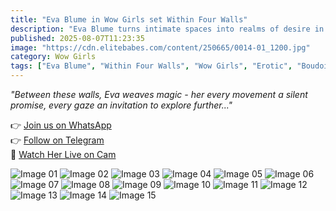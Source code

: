 ```yaml
---
title: "Eva Blume in Wow Girls set Within Four Walls"
description: "Eva Blume turns intimate spaces into realms of desire in 'Within Four Walls,' where every glance and pose whispers sensual secrets."
published: 2025-08-07T11:23:35
image: "https://cdn.elitebabes.com/content/250665/0014-01_1200.jpg"
category: Wow Girls
tags: ["Eva Blume", "Within Four Walls", "Wow Girls", "Erotic", "Boudoir", "Intimate"]
---
```


*"Between these walls, Eva weaves magic - her every movement a silent promise, every gaze an invitation to explore further..."*

👉 [Join us on WhatsApp](https://redirecting-kappa.vercel.app/)  
👉 [Follow on Telegram](https://redirecting-kappa.vercel.app/)  
🔞 [Watch Her Live on Cam](https://redirecting-kappa.vercel.app/)  

![Image 01](https://cdn.elitebabes.com/content/250665/0014-01_1200.jpg)
![Image 02](https://cdn.elitebabes.com/content/250665/0014-02_1200.jpg)
![Image 03](https://cdn.elitebabes.com/content/250665/0014-03_1200.jpg)
![Image 04](https://cdn.elitebabes.com/content/250665/0014-04_1200.jpg)
![Image 05](https://cdn.elitebabes.com/content/250665/0014-05_1200.jpg)
![Image 06](https://cdn.elitebabes.com/content/250665/0014-06_1200.jpg)
![Image 07](https://cdn.elitebabes.com/content/250665/0014-07_1200.jpg)
![Image 08](https://cdn.elitebabes.com/content/250665/0014-08_1200.jpg)
![Image 09](https://cdn.elitebabes.com/content/250665/0014-09_1200.jpg)
![Image 10](https://cdn.elitebabes.com/content/250665/0014-10_1200.jpg)
![Image 11](https://cdn.elitebabes.com/content/250665/0014-11_1200.jpg)
![Image 12](https://cdn.elitebabes.com/content/250665/0014-12_1200.jpg)
![Image 13](https://cdn.elitebabes.com/content/250665/0014-13_1200.jpg)
![Image 14](https://cdn.elitebabes.com/content/250665/0014-14_1200.jpg)
![Image 15](https://cdn.elitebabes.com/content/250665/0014-15_1800.jpg)